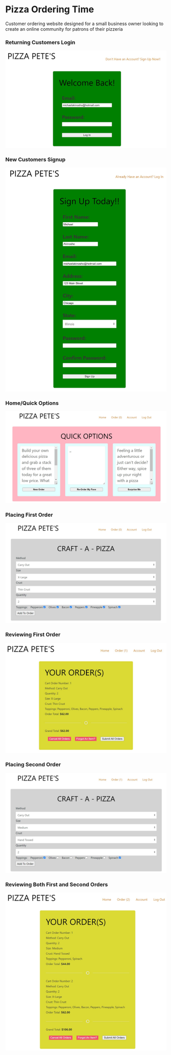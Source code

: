 # Pizza Ordering Time
 Customer ordering website designed for a small business owner looking to create an online community for patrons of their pizzeria
 <h3>Returning Customers Login</h3>
 <p><img src="/project_proposal/login.jpg" alt="Customer's Login Page" width="min-content" height="min-content"/></p>
 <h3>New Customers Signup</h3>
 <p><img src="/project_proposal/registration.jpg" alt="Customer's Signup Page" width="min-content" height="min-content"/></p>
 <h3>Home/Quick Options</h3>
 <p><img src="/project_proposal/quick_options.jpg" alt="Home Page" width="min-content" height="min-content"/></p>
 <h3>Placing First Order</h3>
 <p><img src="/project_proposal/place_order.jpg" alt="First Order" width="min-content" height="min-content"/></p>
 <h3>Reviewing First Order</h3>
 <p><img src="/project_proposal/current_order1.jpg" alt="First Order" width="min-content" height="min-content"/></p>
 <h3>Placing Second Order</h3>
 <p><img src="/project_proposal/place_order2.jpg" alt="Second Order" width="min-content" height="min-content"/></p>
 <h3>Reviewing Both First and Second Orders</h3>
 <p><img src="/project_proposal/current_order2.jpg" alt="First Order" width="min-content" height="min-content"/></p>
